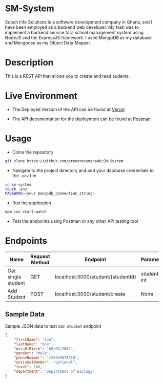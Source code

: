 # SM-System
Subah Info Solutions is a software development company in Ghana, and I have been employed as a backend web developer. My task was to implement a backend service fora school management system using NodeJS and the ExpressJS framework. I used MongoDB as my database and Mongoose as my Object Data Mapper.

# Description
This is a REST API that allows you to create and read sudents.

# Live Environment

- The Deployed Version of the API can be found at [Vercel](https://vercel.com/greatnessmensah/sm-system/DwU3nSzbh9CQMDviiFoVwAaCi88F)

- The API documentation for the deployment can be found at [Postman](https://documenter.getpostman.com/view/23815554/2s93CEwbpd)

# Usage

- Clone the repository

```bash
git clone https://github.com/greatnessmensah/SM-System
```

- Navigate to the project directory and add your database credentials to the `.env` file

```bash
cd sm-system
touch .env
PASSWORD=<your_mongodb_connection_string>
```
- Run the application

```bash
npm run start-watch
```

- Test the endpoints using Postman or any other API testing tool

# Endpoints

| Name | Request Method | Endpoint | Parameters | Response code |
| --- | --- | --- | --- | --- |
| Get single student | GET | localhost:3000/student/{studentId} | studentId: int | 200 OK |
| Add Student | POST | localhost:3000/student/create | None | 201 Created |

## Sample Data

Sample JSON data to test `Add Student` endpoint

```json
{
    "firstName": "Jon",
    "lastName": "Doe",
    "dataOfBirth": "09/03/2004",
    "gender": "Male",
    "phoneNumber": "+23345678910",
    "optionalNumber": "optional",
    "level": 100,
    "department": "Department of Biology"
}
```














